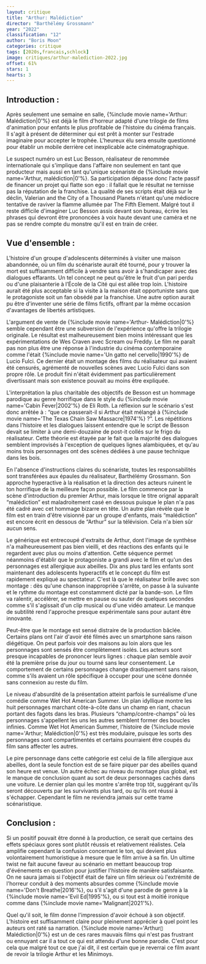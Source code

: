 ```yaml
---
layout: critique
title: "Arthur: Malédiction"
director: "Barthélémy Grossmann"
year: "2022"
classification: "12"
author: "Boris Moon"
categories: critique
tags: [2020s,francais,schlock]
image: critiques/arthur-malediction-2022.jpg
offset: 61%
stars: 1
hearts: 3
---
```


## Introduction :

Après seulement une semaine en salle, {%include movie name='Arthur: Malédiction|0'%} est déjà le film d'horreur adapté d'une trilogie de films d'animation pour enfants le plus profitable de l'histoire du cinéma français. Il s'agit à présent de déterminer qui est prêt à monter sur l'estrade imaginaire pour accepter le trophée. L'heureux élu sera ensuite questionné pour établir un mobile derrière cet inexplicable acte cinématographique.

Le suspect numéro un est Luc Besson, réalisateur de renommée internationale qui s'implique dans l'affaire non seulement en tant que producteur mais aussi en tant qu'unique scénariste de {%include movie name='Arthur, malédiction|0'%}. Sa participation dépasse donc l'acte passif de financer un projet qui flatte son ego : il fallait que le résultat ne ternisse pas la réputation de la franchise. La qualité de ses scripts était déjà sur le déclin, Valerian and the City of a Thousand Planets n'étant qu'une médiocre tentative de raviver la flamme allumée par The Fifth Element. Malgré tout il reste difficile d'imaginer Luc Besson assis devant son bureau, écrire les phrases qui devront être prononcées à voix haute devant une caméra et ne pas se rendre compte du monstre qu'il est en train de créer.

## Vue d'ensemble :

L'histoire d'un groupe d'adolescents déterminés à visiter une maison abandonnée, où un film du scénariste aurait été tourné, pour y trouver la mort est suffisamment difficile à vendre sans avoir à s'handicaper avec des dialogues effarants. Un tel concept ne peut qu'être le fruit d'un pari perdu ou d'une plaisanterie à l’École de la Cité qui est allée trop loin. L'histoire aurait été plus acceptable si la visite à la maison était opportuniste sans que le protagoniste soit un fan obsédé par la franchise. Une autre option aurait pu être d'inventer une série de films fictifs, offrant par la même occasion d'avantages de libertés artistiques.

L'argument de vente de {%include movie name='Arthur- Malédiction|0'%} semble cependant être une subversion de l'expérience qu'offre la trilogie originale. Le résultat est malheureusement bien moins intéressant que les expérimentations de Wes Craven avec Scream ou Freddy. Le film ne paraît pas non plus être une réponse à l'industrie du cinéma contemporaine comme l'était {%include movie name='Un gatto nel cervello|1990'%} de Lucio Fulci. Ce dernier était un montage des films du réalisateur qui avaient été censurés, agrémenté de nouvelles scènes avec Lucio Fulci dans son propre rôle. Le produit fini n'était évidemment pas particulièrement divertissant mais son existence pouvait au moins être expliquée.

L'interprétation la plus charitable des objectifs de Besson est un hommage parodique au genre horrifique dans le style du {%include movie name='Cabin Fever|2002'%} de Eli Roth. La réflexion sur le scénario s'est donc arrêtée à : “que ce passerait-il si Arthur était mélangé à {%include movie name='The Texas Chain Saw Massacre|1974'%} ?”. Les répétitions dans l'histoire et les dialogues laissent entendre que le script de Besson devait se limiter à une demi-douzaine de post-it collés sur le frigo du réalisateur. Cette théorie est étayée par le fait que la majorité des dialogues semblent improvisés à l'exception de quelques lignes alambiquées, et qu'au moins trois personnages ont des scènes dédiées à une pause technique dans les bois.

En l'absence d'instructions claires du scénariste, toutes les responsabilités sont transférées aux épaules du réalisateur, Barthélémy Grossmann. Son approche hyperactive à la réalisation et la direction des acteurs ruinent le ton horrifique de la meilleure façon possible. Le film commence par la scène d'introduction du premier Arthur, mais lorsque le titre orignal apparaît “malédiction” est maladroitement casé en dessous puisque le plan n'a pas été cadré avec cet hommage bizarre en tête. Un autre plan révèle que le film est en train d'être visionné par un groupe d'enfants, mais “malédiction” est encore écrit en dessous de “Arthur” sur la télévision. Cela n'a bien sûr aucun sens.

Le générique est entrecoupé d'extraits de Arthur, dont l'image de synthèse n'a malheureusement pas bien vieilli, et des réactions des enfants qui le regardent avec plus ou moins d'attention. Cette séquence permet néanmoins d'établir que le protagoniste a grandi avec le film et qu'un des personnages est allergique aux abeilles. Dix ans plus tard les enfants sont maintenant des adolescents hyperactifs et le concept du film est rapidement expliqué au spectateur. C'est là que le réalisateur brille avec son montage : dès qu'une chanson inappropriée s'arrête, on passe à la suivante et le rythme du montage est constamment dicté par la bande-son. Le film va ralentir, accélérer, se mettre en pause ou sauter de quelques secondes comme s'il s'agissait d'un clip musical ou d'une vidéo amateur. Le manque de subtilité rend l'approche presque expérimentale sans pour autant être innovante.

Peut-être que le montage est sensé distraire de la production bâclée. Certains plans ont l'air d'avoir été filmés avec un smartphone sans raison diégétique. On peut parfois voir des maisons au loin alors que les personnages sont sensés être complètement isolés. Les acteurs sont presque incapables de prononcer leurs lignes : chaque plan semble avoir été la première prise du jour ou tourné sans leur consentement. Le comportement de certains personnages change drastiquement sans raison, comme s'ils avaient un rôle spécifique à occuper pour une scène donnée sans connexion au reste du film.

Le niveau d'absurdité de la présentation atteint parfois le surréalisme d'une comédie comme Wet Hot American Summer. Un plan idyllique montre les huit personnages marchant côte-à-côte dans un champ en riant, chacun portant des fagots dans les bras. Plusieurs “champ/contre-champs” où les personnages s'appellent les uns les autres semblent former des boucles infinies. Comme Wet Hot American Summer, l'histoire de {%include movie name='Arthur; Malédiction|0'%} est très modulaire, puisque les sorts des personnages sont compartimentés et certains pourraient être coupés du film sans affecter les autres.

Le pire personnage dans cette catégorie est celui de la fille allergique aux abeilles, dont la seule fonction est de se faire piquer par des abeilles quand son heure est venue. Un autre échec au niveau du montage plus global, est le manque de conclusion quant au sort de deux personnages cachés dans une voiture. Le dernier plan qui les montre s'arrête trop tôt, suggérant qu'ils seront découverts par les survivants plus tard, ou qu'ils ont réussi à s'échapper. Cependant le film ne reviendra jamais sur cette trame scénaristique.

## Conclusion :

Si un positif pouvait être donné à la production, ce serait que certains des effets spéciaux gores sont plutôt réussis et relativement réalistes. Cela amplifie cependant la confusion concernant le ton, qui devient plus volontairement humoristique à mesure que le film arrive à sa fin. Un ultime twist ne fait aucune faveur au scénario en mettant beaucoup trop d'événements en question pour justifier l'histoire de manière satisfaisante. On ne saura jamais si l'objectif était de faire un film sérieux où l'extrémité de l'horreur conduit à des moments absurdes comme {%include movie name='Don\'t Breathe|2016'%}, ou s'il s'agit d'une parodie de genre à la {%include movie name='Evil Ed|1995'%}, ou si tout est à moitié ironique comme dans {%include movie name='Malignant|2021'%}.

Quel qu'il soit, le film donne l'impression d'avoir échoué à son objectif. L'histoire est suffisamment claire pour pleinement apprécier à quel point les auteurs ont raté sa narration. {%include movie name='Arthur▯ Malédiction|0'%} est un de ces rares mauvais films qui n'est pas frustrant ou ennuyant car il a tout ce qui est attendu d'une bonne parodie. C'est pour cela que malgré tout ce que j'ai dit, il est certain que je reverrai ce film avant de revoir la trilogie Arthur et les Minimoys.
